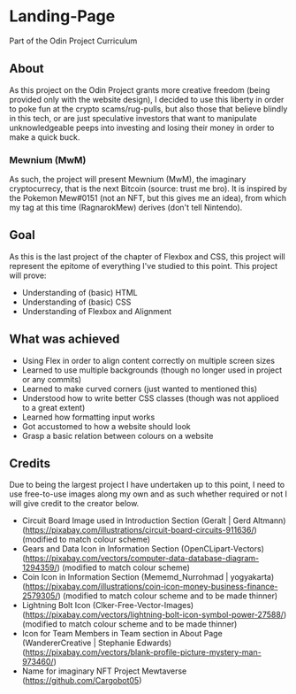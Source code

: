 # Landing-Page
Part of the Odin Project Curriculum
## About
As this project on the Odin Project grants more creative freedom (being provided only with the website design), I decided to use this liberty in order to poke fun at the crypto scams/rug-pulls, but also those that believe blindly in this tech, or are just speculative investors that want to manipulate unknowledgeable peeps into investing and losing their money in order to make a quick buck.
### Mewnium (MwM)
As such, the project will present Mewnium (MwM), the imaginary cryptocurrecy, that is the next Bitcoin (source: trust me bro). It is inspired by the Pokemon Mew#0151 (not an NFT, but this gives me an idea), from which my tag at this time (RagnarokMew) derives (don't tell Nintendo).
## Goal
As this is the last project of the chapter of Flexbox and CSS, this project will represent the epitome of everything I've studied to this point.
This project will prove:
* Understanding of (basic) HTML
* Understanding of (basic) CSS
* Understanding of Flexbox and Alignment
## What was achieved
* Using Flex in order to align content correctly on multiple screen sizes
* Learned to use multiple backgrounds (though no longer used in project or any commits)
* Learned to make curved corners (just wanted to mentioned this)
* Understood how to write better CSS classes (though was not applioed to a great extent)
* Learned how formatting input works
* Got accustomed to how a website should look
* Grasp a basic relation between colours on a website
## Credits
Due to being the largest project I have undertaken up to this point, I need to use free-to-use images along my own and as such whether required or not I will give credit to the creator below.

* Circuit Board Image used in Introduction Section (Geralt | Gerd Altmann)(https://pixabay.com/illustrations/circuit-board-circuits-911636/) (modified to match colour scheme)
* Gears and Data Icon in Information Section (OpenCLipart-Vectors)(https://pixabay.com/vectors/computer-data-database-diagram-1294359/) (modified to match colour scheme)
* Coin Icon in Information Section (Mememd_Nurrohmad | yogyakarta)(https://pixabay.com/illustrations/coin-icon-money-business-finance-2579305/) (modified to match colour scheme and to be made thinner)
* Lightning Bolt Icon (Clker-Free-Vector-Images)(https://pixabay.com/vectors/lightning-bolt-icon-symbol-power-27588/) (modified to match colour scheme and to be made thinner)
* Icon for Team Members in Team section in About Page (WandererCreative | Stephanie Edwards) (https://pixabay.com/vectors/blank-profile-picture-mystery-man-973460/)
* Name for imaginary NFT Project Mewtaverse (https://github.com/Cargobot05)